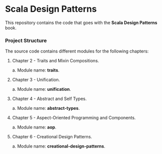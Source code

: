 Scala Design Patterns
=====================

This repository contains the code that goes with the **Scala Design Patterns** book.

### Project Structure

The source code contains different modules for the following chapters:

1. Chapter 2 - Traits and Mixin Compositions.

    a. Module name: **traits**.

2. Chapter 3 - Unification.

    a. Module name: **unification**.

3. Chapter 4 - Abstract and Self Types.

    a. Module name: **abstract-types**.

5. Chapter 5 - Aspect-Oriented Programming and Components.

    a. Module name: **aop**.

6. Chapter 6 - Creational Design Patterns.

    a. Module name: **creational-design-patterns**.
